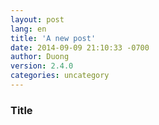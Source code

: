 ```yaml
---
layout: post
lang: en
title: 'A new post'
date: 2014-09-09 21:10:33 -0700
author: Duong
version: 2.4.0
categories: uncategory
---
```


### Title ###

